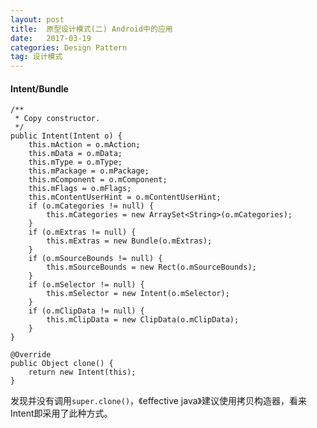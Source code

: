 ```yaml
---
layout: post
title:  原型设计模式(二) Android中的应用
date:   2017-03-19
categories: Design Pattern
tag: 设计模式
---
```

 

#### Intent/Bundle ####
 

    /**
     * Copy constructor.
     */
    public Intent(Intent o) {
        this.mAction = o.mAction;
        this.mData = o.mData;
        this.mType = o.mType;
        this.mPackage = o.mPackage;
        this.mComponent = o.mComponent;
        this.mFlags = o.mFlags;
        this.mContentUserHint = o.mContentUserHint;
        if (o.mCategories != null) {
            this.mCategories = new ArraySet<String>(o.mCategories);
        }
        if (o.mExtras != null) {
            this.mExtras = new Bundle(o.mExtras);
        }
        if (o.mSourceBounds != null) {
            this.mSourceBounds = new Rect(o.mSourceBounds);
        }
        if (o.mSelector != null) {
            this.mSelector = new Intent(o.mSelector);
        }
        if (o.mClipData != null) {
            this.mClipData = new ClipData(o.mClipData);
        }
    }

    @Override
    public Object clone() {
        return new Intent(this);
    }

发现并没有调用`super.clone()`，《effective java》建议使用拷贝构造器，看来Intent即采用了此种方式。



